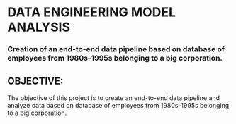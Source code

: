 # DATA ENGINEERING MODEL ANALYSIS

### Creation of an end-to-end data pipeline based on database of employees from 1980s-1995s belonging to a big corporation.

## OBJECTIVE:
The objective of this project is to create an end-to-end data pipeline and analyze data based on database of employees from 1980s-1995s belonging to a big corporation.
